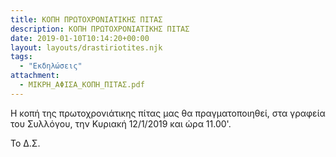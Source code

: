 ```yaml
---
title: ΚΟΠΗ ΠΡΩΤΟΧΡΟΝΙΑΤΙΚΗΣ ΠΙΤΑΣ
description: ΚΟΠΗ ΠΡΩΤΟΧΡΟΝΙΑΤΙΚΗΣ ΠΙΤΑΣ
date: 2019-01-10T10:14:20+00:00
layout: layouts/drastiriotites.njk
tags:
  - "Εκδηλώσεις"
attachment:
  - ΜΙΚΡΗ_ΑΦΙΣΑ_ΚΟΠΗ_ΠΙΤΑΣ.pdf
---
```


Η κοπή της πρωτοχρονιάτικης πίτας μας θα πραγματοποιηθεί, στα γραφεία του Συλλόγου, την Κυριακή 12/1/2019 και ώρα 11.00'.

Το Δ.Σ.

<!-- excerpt -->
